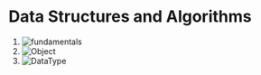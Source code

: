 # Data Structures and Algorithms
1. ![fundamentals](fundamentals)
2. ![Object](object)
3. ![DataType](dataTypes)


